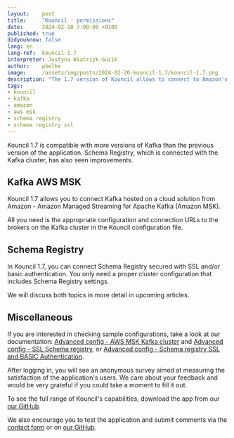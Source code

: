 ```yaml
---
layout:    post
title:     "Kouncil - permissions"
date:      2024-02-10 7:00:00 +0100
published: true
didyouknow: false
lang: en
lang-ref:  kouncil-1.7
interpreter: Justyna Wiatrzyk-Guzik
author:    pbelke
image:     /assets/img/posts/2024-02-20-kouncil-1.7/kouncil-1.7.png
description: "The 1.7 version of Kouncil allows to connect to Amazon's Kafka, AWS MSK and secured by SSL Schema Registry."
tags:
- kouncil
- kafka
- amazon
- aws msk
- schema registry
- schema registry ssl
---
```


Kouncil 1.7 is compatible with more versions of Kafka than the previous version of the application. Schema Registry, which is connected with the Kafka cluster, has also seen improvements.

## Kafka AWS MSK
Kouncil 1.7 allows you to connect Kafka hosted on a cloud solution from Amazon - Amazon Managed Streaming for Apache Kafka (Amazon MSK).

All you need is the appropriate configuration and connection URLs to the brokers on the Kafka cluster in the Kouncil configuration file.

## Schema Registry
In Kouncil 1.7, you can connect Schema Registry secured with SSL and/or basic authentication. You only need a proper cluster configuration that includes Schema Registry settings.

We will discuss both topics in more detail in upcoming articles.

## Miscellaneous
If you are interested in checking sample configurations, take a look at our documentation: [Advanced config - AWS MSK Kafka cluster](https://docs.kouncil.io/getting-started/deployment#advanced-config-amazon-msk-kafka-cluster) and [Advanced config - SSL Schema registry](https://docs.kouncil.io/getting-started/deployment#advanced-config-ssl-schema-registry), or [Advanced config - Schema registry SSL and BASIC Authentication](https://docs.kouncil.io/getting-started/deployment#advanced-config-schema-registry-ssl-and-basic-authentication).

After logging in, you will see an anonymous survey aimed at measuring the satisfaction of the application's users. We care about your feedback and would be very grateful if you could take a moment to fill it out.

To see the full range of Kouncil's capabilities, download the app from our [our GitHub](https://github.com/consdata/kouncil).

We also encourage you to test the application and submit comments via the [contact form](https://kouncil.io/contact-us/) or on [our GitHub](https://github.com/consdata/kouncil).

